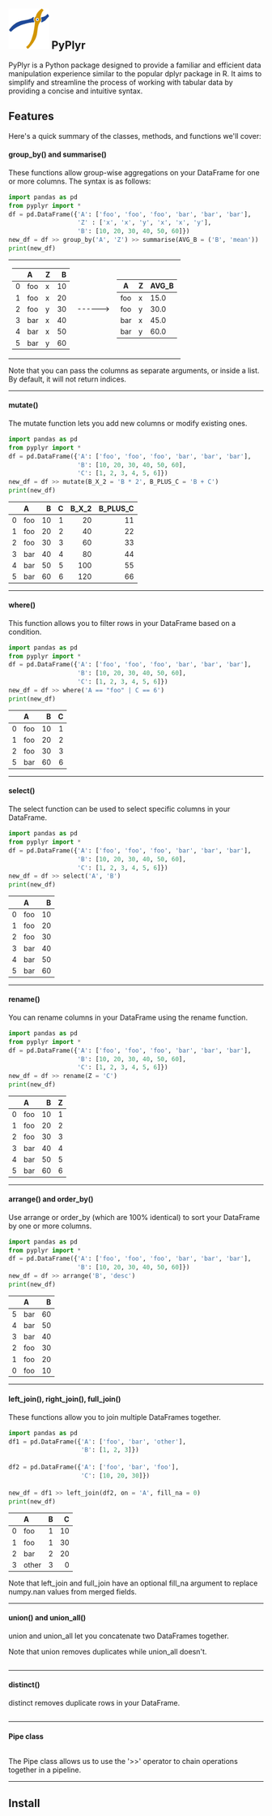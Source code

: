 ## <img src="images/PyPlyr_Icon.png" alt="Project Logo" width="80" height="80"> PyPlyr

PyPlyr is a Python package designed to provide a familiar and efficient data manipulation experience similar to the popular dplyr package in R. It aims to simplify and streamline the process of working with tabular data by providing a concise and intuitive syntax.

## Features

Here's a quick summary of the classes, methods, and functions we'll cover:


#### group_by() and summarise()
These functions allow group-wise aggregations on your DataFrame for one or more columns. The syntax is as follows:
```python
import pandas as pd
from pyplyr import *
df = pd.DataFrame({'A': ['foo', 'foo', 'foo', 'bar', 'bar', 'bar'],
                   'Z' : ['x', 'x', 'y', 'x', 'x', 'y'],
                   'B': [10, 20, 30, 40, 50, 60]})
new_df = df >> group_by('A', 'Z') >> summarise(AVG_B = ('B', 'mean'))
print(new_df)
```

<table>
<tr><td>

|    | A   | Z   |   B |
|---:|:----|:----|----:|
|  0 | foo | x   |  10 |
|  1 | foo | x   |  20 |
|  2 | foo | y   |  30 |
|  3 | bar | x   |  40 |
|  4 | bar | x   |  50 |
|  5 | bar | y   |  60 |


</td><td>
------>
</td><td>

| A   | Z | AVG_B |
|-----|---|-------|
| foo | x | 15.0  |
| foo | y | 30.0  |
| bar | x | 45.0  |
| bar | y | 60.0  |

</td></tr> 
</table>


Note that you can pass the columns as separate arguments, or inside a list. By default, it will not return indices.

---------------------------------------------


#### mutate()
The mutate function lets you add new columns or modify existing ones.
```python
import pandas as pd
from pyplyr import *
df = pd.DataFrame({'A': ['foo', 'foo', 'foo', 'bar', 'bar', 'bar'],
                   'B': [10, 20, 30, 40, 50, 60],
                   'C': [1, 2, 3, 4, 5, 6]})
new_df = df >> mutate(B_X_2 = 'B * 2', B_PLUS_C = 'B + C')
print(new_df)
```

|    | A   |   B |   C |   B_X_2 |   B_PLUS_C |
|---:|:----|----:|----:|--------:|-----------:|
|  0 | foo |  10 |   1 |      20 |         11 |
|  1 | foo |  20 |   2 |      40 |         22 |
|  2 | foo |  30 |   3 |      60 |         33 |
|  3 | bar |  40 |   4 |      80 |         44 |
|  4 | bar |  50 |   5 |     100 |         55 |
|  5 | bar |  60 |   6 |     120 |         66 |



---------------------------------------------

#### where()
This function allows you to filter rows in your DataFrame based on a condition.
```python
import pandas as pd
from pyplyr import *
df = pd.DataFrame({'A': ['foo', 'foo', 'foo', 'bar', 'bar', 'bar'],
                   'B': [10, 20, 30, 40, 50, 60],
                   'C': [1, 2, 3, 4, 5, 6]})
new_df = df >> where('A == "foo" | C == 6')
print(new_df)
```

|    | A   |   B |   C |
|---:|:----|----:|----:|
|  0 | foo |  10 |   1 |
|  1 | foo |  20 |   2 |
|  2 | foo |  30 |   3 |
|  5 | bar |  60 |   6 |

---------------------------------------------

#### select()
The select function can be used to select specific columns in your DataFrame.
```python
import pandas as pd
from pyplyr import *
df = pd.DataFrame({'A': ['foo', 'foo', 'foo', 'bar', 'bar', 'bar'],
                   'B': [10, 20, 30, 40, 50, 60],
                   'C': [1, 2, 3, 4, 5, 6]})
new_df = df >> select('A', 'B')
print(new_df)
```

|    | A   |   B |
|---:|:----|----:|
|  0 | foo |  10 |
|  1 | foo |  20 |
|  2 | foo |  30 |
|  3 | bar |  40 |
|  4 | bar |  50 |
|  5 | bar |  60 |

---------------------------------------------

#### rename()
You can rename columns in your DataFrame using the rename function.
```python
import pandas as pd
from pyplyr import *
df = pd.DataFrame({'A': ['foo', 'foo', 'foo', 'bar', 'bar', 'bar'],
                   'B': [10, 20, 30, 40, 50, 60],
                   'C': [1, 2, 3, 4, 5, 6]})
new_df = df >> rename(Z = 'C')
print(new_df)
```

|    | A   |   B |   Z |
|---:|:----|----:|----:|
|  0 | foo |  10 |   1 |
|  1 | foo |  20 |   2 |
|  2 | foo |  30 |   3 |
|  3 | bar |  40 |   4 |
|  4 | bar |  50 |   5 |
|  5 | bar |  60 |   6 |


---------------------------------------------

#### arrange() and order_by()
Use arrange or order_by (which are 100% identical) to sort your DataFrame by one or more columns.
```python
import pandas as pd
from pyplyr import *
df = pd.DataFrame({'A': ['foo', 'foo', 'foo', 'bar', 'bar', 'bar'],
                   'B': [10, 20, 30, 40, 50, 60]})
new_df = df >> arrange('B', 'desc')
print(new_df)
```

|    | A   |   B |
|---:|:----|----:|
|  5 | bar |  60 |
|  4 | bar |  50 |
|  3 | bar |  40 |
|  2 | foo |  30 |
|  1 | foo |  20 |
|  0 | foo |  10 |


---------------------------------------------

#### left_join(), right_join(), full_join()
These functions allow you to join multiple DataFrames together.
```python
import pandas as pd
df1 = pd.DataFrame({'A': ['foo', 'bar', 'other'],
                    'B': [1, 2, 3]})

df2 = pd.DataFrame({'A': ['foo', 'bar', 'foo'],
                    'C': [10, 20, 30]})

new_df = df1 >> left_join(df2, on = 'A', fill_na = 0)
print(new_df)
```

|    | A     |   B |   C |
|---:|:------|----:|----:|
|  0 | foo   |   1 |  10 |
|  1 | foo   |   1 |  30 |
|  2 | bar   |   2 |  20 |
|  3 | other |   3 |   0 |

Note that left_join and full_join have an optional fill_na argument to replace numpy.nan values from merged fields.

---------------------------------------------

#### union() and union_all()
union and union_all let you concatenate two DataFrames together.

Note that union removes duplicates while union_all doesn't.
```python

```

---------------------------------------------

#### distinct()
distinct removes duplicate rows in your DataFrame.
```python

```

---------------------------------------------

#### Pipe class
```python

```

The Pipe class allows us to use the '>>' operator to chain operations together in a pipeline.

---------------------------------------------




## Install